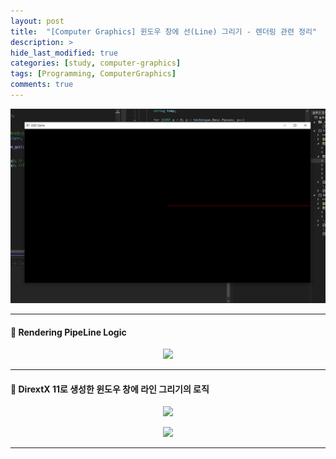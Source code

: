 ```yaml
---
layout: post
title:  "[Computer Graphics] 윈도우 창에 선(Line) 그리기 - 렌더링 관련 정리"
description: >
hide_last_modified: true
categories: [study, computer-graphics]
tags: [Programming, ComputerGraphics]
comments: true
---
```


<p align="center">
  <img src="../../../assets/img/blog/computer_graphics/window_line.png" style="width: 832px; height: auto;" >
</p>

<!-- <span style="color:darkgray; font-size:14px;"> 이미지 출처 : </span> -->

-----

#### 📼 Rendering PipeLine Logic


<p align="center">
  <img src="../../../assets/img/blog/computer_graphics/rendering_summury1.png" style="width: 832px; height: auto;" />
</p>

-----

#### 📼 DirextX 11로 생성한 윈도우 창에 라인 그리기의 로직
<p align="center">
  <img src="../../../assets/img/blog/computer_graphics/rendering_summury2.png" style="width: 832px; height: auto;" />
</p>

<p align="center">
  <img src="../../../assets/img/blog/computer_graphics/rendering_summury3.png" style="width: 832px; height: auto;" />
</p>

-----